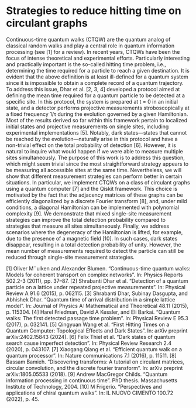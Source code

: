 # Strategies to reduce hitting time on circulant graphs

Continuous-time quantum walks (CTQW) are the quantum analog of classical
random walks and play a central role in quantum information processing (see [1]
for a review). In recent years, CTQWs have been the focus of intense theoretical
and experimental efforts.
Particularly interesting and practically important is the so-called hitting time
problem, i.e., determining the time required for a particle to reach a given destination. It is evident that the above definition is at least ill-defined for a quantum
system since it is impossible to obtain a complete record of a quantum trajectory.
To address this issue, Dhar et al. [2, 3, 4] developed a protocol aimed at defining the mean time required for a quantum particle to be detected at a specific site.
In this protocol, the system is prepared at t = 0 in an initial state, and a detector
performs projective measurements stroboscopically at a fixed frequency 1/τ during the evolution governed by a given Hamiltonian. Most of the results derived
so far within this framework pertain to localized initial states and projective measurements on single sites, including experimental implementations [5]. Notably,
dark states—states that cannot be reached by the evolution—naturally arise in
this protocol and have a non-trivial effect on the total probability of detection [6].
However, it is natural to inquire what would happen if we were able to measure
multiple sites simultaneously. The purpose of this work is to address this question,
which might seem trivial since the most straightforward strategy appears to be
measuring all accessible sites at the same time. Nevertheless, we will show that
different measurement strategies can perform better in certain situations.
In particular, we implement CTQWs on a class of circulant graphs using a
quantum computer [7] and the Qiskit framework. This choice is motivated by the
fact that the adjacency matrices of these graphs can be efficiently diagonalized by
a discrete Fourier transform [8], and, under mild conditions, a diagonal Hamiltonian can be implemented with polynomial complexity [9]. We demonstrate that
mixed single-site measurement strategies can improve the total detection probability compared to strategies that measure all sites simultaneously.
Finally, we address scenarios where the degeneracy of the Hamiltonian is lifted,
for example, due to the presence of a magnetic field [10]. In such cases, dark
states disappear, resulting in a total detection probability of unity. However, the
mean number of measurements required to detect the particle can still be reduced
through single-site measurement strategies.


[1] Oliver M¨ulken and Alexander Blumen. “Continuous-time quantum walks:
Models for coherent transport on complex networks”. In: Physics Reports
502.2-3 (2011), pp. 37–87.
[2] Shrabanti Dhar et al. “Detection of a quantum particle on a lattice under repeated projective measurements”. In: Physical Review A 91.6 (2015),
p. 062115.
[3] Shrabanti Dhar, Subinay Dasgupta, and Abhishek Dhar. “Quantum time
of arrival distribution in a simple lattice model”. In: Journal of Physics A:
Mathematical and Theoretical 48.11 (2015), p. 115304.
[4] Harel Friedman, David A Kessler, and Eli Barkai. “Quantum walks: The
first detected passage time problem”. In: Physical Review E 95.3 (2017),
p. 032141.
[5] Qingyuan Wang et al. “First Hitting Times on a Quantum Computer: Topological Effects and Dark States”. In: arXiv preprint arXiv:2402.15843 (2024).
[6] Felix Thiel et al. “Dark states of quantum search cause imperfect detection”.
In: Physical Review Research 2.4 (2020), p. 043107.
[7] Xiaogang Qiang et al. “Efficient quantum walk on a quantum processor”.
In: Nature communications 7.1 (2016), p. 11511.
[8] Bassam Bamieh. “Discovering transforms: A tutorial on circulant matrices,
circular convolution, and the discrete fourier transform”. In: arXiv preprint
arXiv:1805.05533 (2018).
[9] Andrew MacGregor Childs. “Quantum information processing in continuous
time”. PhD thesis. Massachusetts Institute of Technology, 2004.
[10] M Frigerio. “Perspectives and applications of chiral quantum walks”. In: IL
NUOVO CIMENTO 100.72 (2022), p. 45.

